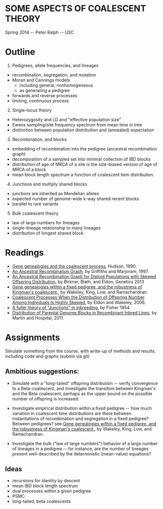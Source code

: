 SOME ASPECTS OF COALESCENT THEORY
=================================

Spring 2014 -- Peter Ralph -- USC 


Outline
=======

1. Pedigrees, allele frequencies, and lineages
  * recombination, segregation, and mutation
  * Moran and Cannings models
    * including general, nonhomogeneous
    * as generating a pedigree
  * forwards and reverse processes
  * limiting, continuous process
2. Single-locus theory
  * Heterozygosity and LD and "effective population size"
  * Ewens sampling/site frequency spectrum from mean time in tree
  * distinction between population distribution and (annealed) expectation
3. Recombination, and blocks
  * embedding of recombination into the pedigree (ancestral recombination graph)
  * decomposition of a sampled set into minimal collection of IBD blocks
  * distribution of age of MRCA of a site is the size-biased version of age of MRCA of a block
  * mean block length spectrum a function of coalescent tiem distribution
4. Junctions and multiply shared blocks
  * junctions are inherited as Mendelian alleles
  * expected number of genome-wide k-way shared recent blocks
  * parallel to rare variants
5. Bulk coalescent theory
  * law of large numbers for lineages
  * single-lineage relationship to many lineages
  * distribution of longest shared block



Readings
========

- [Gene genealogies and the coalescent process](http://web.eve.ucdavis.edu/pbg298/pdfs/Hudson_OxfordSurveysEvolBiol_1991.pdf), Hudson, 1990.
- [An Ancestral Recombination Graph](http://www.math.canterbury.ac.nz/~r.sainudiin/recomb/ima.pdf), by Griffiths and Marjoram, 1997.
- [An Ancestral Recombination Graph for Diploid Populations with Skewed Offspring Distribution](http://www.genetics.org/content/193/1/255.abstract), by Birkner, Blath, and Eldon, Genetics 2013
- [Gene genealogies within a fixed pedigree, and the robustness of Kingman's coalescent.](http://www.ncbi.nlm.nih.gov/pubmed/22234858), by Wakeley, King, Low, and Ramachandran.
- [Coalescent Processes When the Distribution of Offspring Number Among Individuals Is Highly Skewed](http://www.genetics.org/content/172/4/2621.full), by Eldon and Wakeley, 2006.
- [A fuller theory of "Junctions" in inbreeding](http://dx.doi.org/10.1038/hdy.1954.17), by Fisher 1954.
- [Distribution of Parental Genome Blocks in Recombinant Inbred Lines](http://www.ncbi.nlm.nih.gov/pmc/articles/PMC3189807/), by Martin and Hospital, 2011.


Assignments
===========

Simulate something from the course, with write-up of methods and results, including code and graphs (submit via git)


Ambitious suggestions:
------------

+ Simulate with a "long-tailed" offspring distribution -- verify convergence to a Beta-coalescent, and investigate the transition between Kingman's and the Beta coalescent, perhaps as the upper bound on the possible number of offspring is increased.

+ Investigate empirical distribution within a fixed pedigree -- how much variation in coalescent time distributions are there between instantiations of recombination and segregation in a fixed pedigree?  Between pedigrees?
  see [Gene genealogies within a fixed pedigree, and the robustness of Kingman's coalescent.](http://www.ncbi.nlm.nih.gov/pubmed/22234858), by Wakeley, King, Low, and Ramachandran.

+ Investigate the bulk ("law of large numbers") behavior of a large number of lineages in a pedigree -- for instance, are the number of lineages present well-described by the deterministic (mean-value) equations?


Ideas
-----

- recursions for identity by descent
- mean IBD block length spectrum
- dual processes within a given pedigree
- PSMC
- long-tailed, beta coalescents
